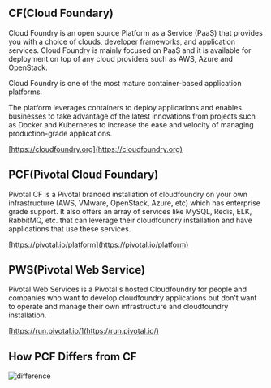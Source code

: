 ## CF(Cloud Foundary)
Cloud Foundry is an open source Platform as a Service (PaaS) that provides you with a choice of clouds, developer frameworks, and application services. Cloud Foundry is mainly focused on PaaS and it is available for deployment on top of any cloud providers such as AWS, Azure and OpenStack.

Cloud Foundry is one of the most mature container-based application platforms. 

The platform leverages containers to deploy applications and enables businesses to take advantage of the latest innovations from projects such as Docker and Kubernetes to increase the ease and velocity of managing production-grade applications.

[https://cloudfoundry.org](https://cloudfoundry.org)

## PCF(Pivotal Cloud Foundary)
Pivotal CF is a Pivotal branded installation of cloudfoundry on your own infrastructure (AWS, VMware, OpenStack, Azure, etc) which has enterprise grade support. It also offers an array of services like MySQL, Redis, ELK, RabbitMQ, etc.  that can leverage their cloudfoundry installation and have applications that use these services.

[https://pivotal.io/platform](https://pivotal.io/platform)

## PWS(Pivotal Web Service)
Pivotal Web Services is a Pivotal's hosted Cloudfoundry for people and companies who want to develop cloudfoundry applications but don't want to operate and manage their own infrastructure and cloudfoundry installation.

[https://run.pivotal.io/](https://run.pivotal.io/)

## How PCF Differs from CF
![difference](https://docs.pivotal.io/pivotalcf/1-10/customizing/images/pcf-commercialization.png "PCF VS CF")